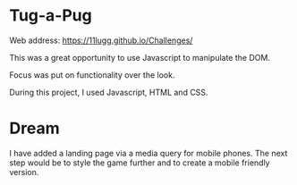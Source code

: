 # Tug-a-Pug

Web address: https://11lugg.github.io/Challenges/

This was a great opportunity to use Javascript to manipulate the DOM.

Focus was put on functionality over the look.

During this project, I used Javascript, HTML and CSS.

# Dream

I have added a landing page via a media query for mobile phones. The next step would be to style the game further and to create a mobile friendly version.
